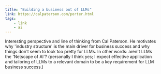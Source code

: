 ```yaml
---
title: "Building a business out of LLMs"
link: https://calpaterson.com/porter.html
tags: 
    - link
    - ai
---
```


Interesting perspective and line of thinking from Cal Paterson. He motivates why 'industry structure' is the main driver for business success and why things don't seem to look too pretty for LLMs. In other words: aren't LLMs the 'Netscape of AI'? (personally I think yes; I expect effective application and tailoring of LLMs to a relevant domain to be a key requirement for LLM business success.) 